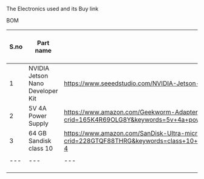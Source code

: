The Electronics used and its Buy link

BOM

| S.no   |  Part name | source  |  cost in USD $ |   
|---|---|---|---|
|1   | NVIDIA Jetson Nano Developer Kit  |https://www.seeedstudio.com/NVIDIA-Jetson-Nano-Development-Kit-p-2916.html   |  89 |
|  2 |  5V 4A Power Supply | https://www.amazon.com/Geekworm-Adapter-Raspberry-Expansion-Management/dp/B07413Q5Y4/ref=sr_1_7?crid=165K4R69OLG8Y&keywords=5v+4a+power+supply&qid=1581929641&sprefix=5v+4a+%2Caps%2C373&sr=8-7  |  18 |
|  3 | 64 GB Sandisk class 10  |  https://www.amazon.com/SanDisk-Ultra-microSDXC-Memory-Adapter/dp/B073JYVKNX/ref=sr_1_4?crid=228GTQF88THRG&keywords=class+10+micro+sd+card+64gb&qid=1581929124&sprefix=class+10+%2Caps%2C373&sr=8-4 | 12  |
|   |   |   |   |   |
|---|---|---|---|---|
|   |   |   |   |   |
|   |   |   |   |   |
|   |   |   |   |   |

